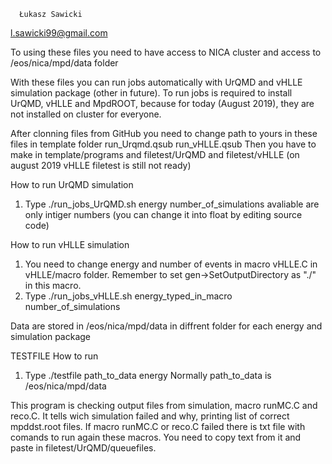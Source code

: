 
      Łukasz Sawicki           
   l.sawicki99@gmail.com       

To using these files you need to have access to NICA cluster and access to /eos/nica/mpd/data folder

With these files you can run jobs automatically with UrQMD and vHLLE simulation package (other in future). To run jobs is required to install UrQMD, vHLLE and MpdROOT, because for today (August 2019), they are not installed on cluster for everyone.

After clonning files from GitHub you need to change path to yours in these files in template folder
run_Urqmd.qsub
run_vHLLE.qsub
Then you have to make in template/programs and filetest/UrQMD and filetest/vHLLE (on august 2019 vHLLE filetest is still not ready)

How to run UrQMD simulation
1. Type ./run_jobs_UrQMD.sh energy number_of_simulations
avaliable are only intiger numbers (you can change it into float by editing source code)

How to run vHLLE simulation
1. You need to change energy and number of events in macro vHLLE.C in vHLLE/macro folder. Remember to set gen->SetOutputDirectory as "./" in this macro.
2. Type ./run_jobs_vHLLE.sh energy_typed_in_macro number_of_simulations

Data are stored in /eos/nica/mpd/data in diffrent folder for each energy and simulation package

TESTFILE
How to run
1. Type ./testfile path_to_data energy
Normally path_to_data is /eos/nica/mpd/data

This program is checking output files from simulation, macro runMC.C and reco.C. It tells wich simulation failed and why, printing list of correct mpddst.root files.
If macro runMC.C or reco.C failed there is txt file with comands to run again these macros. You need to copy text from it and paste in filetest/UrQMD/queuefiles.